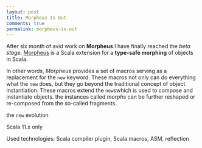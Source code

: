 ```yaml
---
layout: post
title: Morpheus Is Out
comments: true
permalink: morpheus-is-out
---
```


After six month of avid work on **Morpheus** I have finally reached the *beta stage*.  [Morpheus](https://github.com/zslajchrt/morpheus) is a Scala extension for
a **type-safe morphing** of objects in Scala.

In other words, *Morpheus* provides a set of macros serving as a replacement for the `new` keyword. These macros not only can do everything what the `new` does, but they go beyond the traditional concept of object instantiation.
These macros extend the `new`swhich is used to compose and instantiate objects. the instances called *morphs* can be further reshaped or re-composed from the so-called fragments.

the `new` evolution

Scala 11.x only

Used technologies: Scala compiler plugin, Scala macros, ASM, reflection
